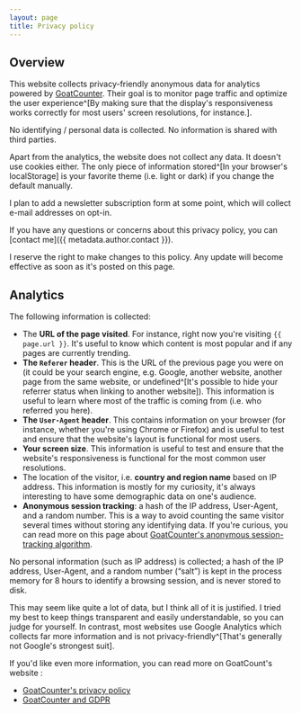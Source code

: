 ```yaml
---
layout: page
title: Privacy policy
---
```


## Overview

This website collects privacy-friendly anonymous data for analytics powered by [GoatCounter](https://www.goatcounter.com/). Their goal is to monitor page traffic and optimize the user experience^[By making sure that the display's responsiveness works correctly for most users' screen resolutions, for instance.].

No identifying / personal data is collected. No information is shared with third parties.

Apart from the analytics, the website does not collect any data. It doesn't use cookies either. The only piece of information stored^[In your browser's localStorage] is your favorite theme (i.e. light or dark) if you change the default manually.

I plan to add a newsletter subscription form at some point, which will collect e-mail addresses on opt-in.

If you have any questions or concerns about this privacy policy, you can [contact me]({{ metadata.author.contact }}).

I reserve the right to make changes to this policy. Any update will become effective as soon as it's posted on this page.

## Analytics

The following information is collected:

- The **URL of the page visited**. For instance, right now you're visiting `{{ page.url }}`. It's useful to know which content is most popular and if any pages are currently trending.
- **The `Referer` header**. This is the URL of the previous page you were on (it could be your search engine, e.g. Google, another website, another page from the same website, or undefined^[It's possible to hide your referrer status when linking to another website]). This information is useful to learn where most of the traffic is coming from (i.e. who referred you here).
- **The `User-Agent` header**. This contains information on your browser (for instance, whether you're using Chrome or Firefox) and is useful to test and ensure that the website's layout is functional for most users.
- **Your screen size**. This information is useful to test and ensure that the website's responsiveness is functional for the most common user resolutions.
- The location of the visitor, i.e. **country and region name** based on IP address. This information is mostly for my curiosity, it's always interesting to have some demographic data on one's audience.
- **Anonymous session tracking**: a hash of the IP address, User-Agent, and a random number. This is a way to avoid counting the same visitor several times without storing any identifying data. If you're curious, you can read more on this page about [GoatCounter's anonymous session-tracking algorithm](https://github.com/arp242/goatcounter/blob/master/docs/sessions.markdown#goatcounters-solution).

No personal information (such as IP address) is collected; a hash of the IP address, User-Agent, and a random number (“salt”) is kept in the process memory for 8 hours to identify a browsing session, and is never stored to disk.

This may seem like quite a lot of data, but I think all of it is justified. I tried my best to keep things transparent and easily understandable, so you can judge for yourself. In contrast, most websites use Google Analytics which collects far more information and is not privacy-friendly^[That's generally not Google's strongest suit].

If you'd like even more information, you can read more on GoatCount's website :

- [GoatCounter's privacy policy](https://www.goatcounter.com/help/privacy)
- [GoatCounter and GDPR](https://www.goatcounter.com/help/gdpr)
